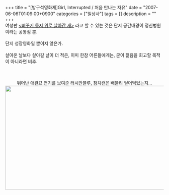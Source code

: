 +++
title = "[방구석영화제]Girl, Interrupted / 처음 만나는 자유"
date = "2007-06-06T01:09:00+0900"
categories = ["일상사"]
tags = []
description = ""
+++
<span class="copyright_entry" style="display:block;" title="[방구석영화제]Girl, Interrupted / 처음 만나는 자유@@**@@http://shed.egloos.com/1580232"></span>여성판 
<a class="green" href="http://movie.naver.com/movie/bi/mi/basic.nhn?code=A0688">&lt;뻐꾸기 둥지 위로 날아간 새&gt;</a> 라고 할 수 있는 것은 단지 공간배경이 정신병원이라는 공통점 뿐.
<br>
<br>단지 성장영화일 뿐이지 않은가.
<br>
<br>살아온 날보다 살아갈 날이 더 적은, 이미 한참 어른들에게는, 굳이 젊음을 회고할 목적이 아니라면 비추.
<br>
<br>
<br>
<div style="TEXT-ALIGN: center">
 뛰어난 애완묘 연기를 보여준 러시안블루, 참치캔은 배불리 얻어먹었는지...
 <br>
</div>
<div style="TEXT-ALIGN: left">
 <div style="text-align:center">
  <img class="image_mid" border="0" onmouseover="this.style.cursor='pointer'" alt="" src="/attachment/1580232_1.jpg" width="600" height="328.571428571" onclick="Control.Modal.openDialog(this, event, 'http://pds4.egloos.com/pds/200706/06/82/a0003782_01060369.jpg', 672, 368);">
 </div>
 <br>
 <br>
</div> 
<!--
       <rdf:RDF xmlns:rdf="http://www.w3.org/1999/02/22-rdf-syntax-ns#"
		    xmlns:dc="http://purl.org/dc/elements/1.1/"
		    xmlns:trackback="http://madskills.com/public/xml/rss/module/trackback/">
       <rdf:Description
	        rdf:about="http://shed.egloos.com/1580232"
	        dc:identifier="http://shed.egloos.com/1580232"
	        dc:title="[방구석영화제]Girl, Interrupted / 처음 만나는 자유"
	        trackback:ping="http://shed.egloos.com/tb/1580232"/>
       </rdf:RDF>
       -->

<ul></ul>